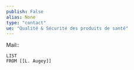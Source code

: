 ```yaml
---
publish: False
alias: None
type: "contact"
ue: "Qualité & Sécurité des produits de santé"
---
```

Mail:: 

```dataview
LIST
FROM [[L. Augey]]
```